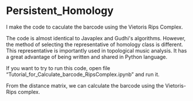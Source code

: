 # Persistent_Homology

I make the code to caculate the barcode using the Vietoris Rips Complex.

The code is almost identical to Javaplex and Gudhi's algorithms. 
However, the method of selecting the representative of homology class is different.
This representative is importantly used in topological music analysis. 
It has a great advantage of being written and shared in Python language.

If you want to try to run this code, open file “Tutorial_for_Calculate_barcode_RipsComplex.ipynb” and run it.

From the distance matrix, we can calculate the barcode using the Vietoris-Rips complex.
